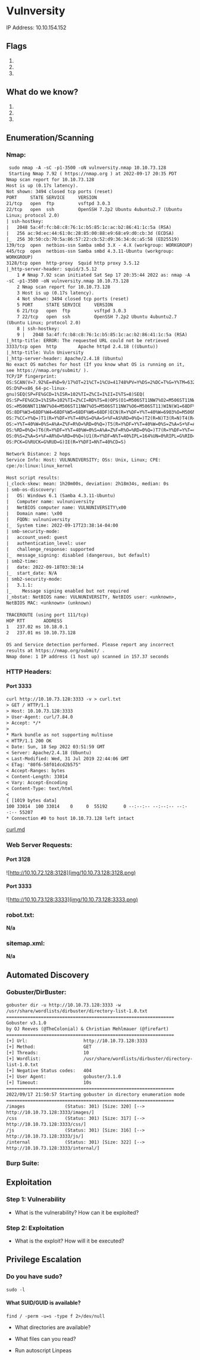 # Vulnversity

IP Address: 10.10.154.152

## Flags

1.
2.
3.

## What do we know?

1. 
2.
3.

## Enumeration/Scanning

### Nmap:


	 sudo nmap -A -sC -p1-3500 -oN vulnversity.nmap 10.10.73.128
	 Starting Nmap 7.92 ( https://nmap.org ) at 2022-09-17 20:35 PDT
	Nmap scan report for 10.10.73.128
	Host is up (0.17s latency).
	Not shown: 3494 closed tcp ports (reset)
	PORT     STATE SERVICE     VERSION
	21/tcp   open  ftp         vsftpd 3.0.3
	22/tcp   open  ssh         OpenSSH 7.2p2 Ubuntu 4ubuntu2.7 (Ubuntu Linux; protocol 2.0)
	| ssh-hostkey: 
	|   2048 5a:4f:fc:b8:c8:76:1c:b5:85:1c:ac:b2:86:41:1c:5a (RSA)
	|   256 ac:9d:ec:44:61:0c:28:85:00:88:e9:68:e9:d0:cb:3d (ECDSA)
	|_  256 30:50:cb:70:5a:86:57:22:cb:52:d9:36:34:dc:a5:58 (ED25519)
	139/tcp  open  netbios-ssn Samba smbd 3.X - 4.X (workgroup: WORKGROUP)
	445/tcp  open  netbios-ssn Samba smbd 4.3.11-Ubuntu (workgroup: WORKGROUP)
	3128/tcp open  http-proxy  Squid http proxy 3.5.12
	|_http-server-header: squid/3.5.12
		1 # Nmap 7.92 scan initiated Sat Sep 17 20:35:44 2022 as: nmap -A -sC -p1-3500 -oN vulnversity.nmap 10.10.73.128
		2 Nmap scan report for 10.10.73.128
		3 Host is up (0.17s latency).
		4 Not shown: 3494 closed tcp ports (reset)
		5 PORT     STATE SERVICE     VERSION
		6 21/tcp   open  ftp         vsftpd 3.0.3
		7 22/tcp   open  ssh         OpenSSH 7.2p2 Ubuntu 4ubuntu2.7 (Ubuntu Linux; protocol 2.0)
		8 | ssh-hostkey:
		9 |   2048 5a:4f:fc:b8:c8:76:1c:b5:85:1c:ac:b2:86:41:1c:5a (RSA)
	|_http-title: ERROR: The requested URL could not be retrieved
	3333/tcp open  http        Apache httpd 2.4.18 ((Ubuntu))
	|_http-title: Vuln University
	|_http-server-header: Apache/2.4.18 (Ubuntu)
	No exact OS matches for host (If you know what OS is running on it, see https://nmap.org/submit/ ).
	TCP/IP fingerprint:
	OS:SCAN(V=7.92%E=4%D=9/17%OT=21%CT=1%CU=41748%PV=Y%DS=2%DC=T%G=Y%TM=632692A
	OS:D%P=x86_64-pc-linux-gnu)SEQ(SP=FE%GCD=1%ISR=102%TI=Z%CI=I%II=I%TS=8)SEQ(
	OS:SP=FE%GCD=1%ISR=102%TI=Z%CI=RD%TS=8)OPS(O1=M506ST11NW7%O2=M506ST11NW7%O3
	OS:=M506NNT11NW7%O4=M506ST11NW7%O5=M506ST11NW7%O6=M506ST11)WIN(W1=68DF%W2=6
	OS:8DF%W3=68DF%W4=68DF%W5=68DF%W6=68DF)ECN(R=Y%DF=Y%T=40%W=6903%O=M506NNSNW
	OS:7%CC=Y%Q=)T1(R=Y%DF=Y%T=40%S=O%A=S+%F=AS%RD=0%Q=)T2(R=N)T3(R=N)T4(R=Y%DF
	OS:=Y%T=40%W=0%S=A%A=Z%F=R%O=%RD=0%Q=)T5(R=Y%DF=Y%T=40%W=0%S=Z%A=S+%F=AR%O=
	OS:%RD=0%Q=)T6(R=Y%DF=Y%T=40%W=0%S=A%A=Z%F=R%O=%RD=0%Q=)T7(R=Y%DF=Y%T=40%W=
	OS:0%S=Z%A=S+%F=AR%O=%RD=0%Q=)U1(R=Y%DF=N%T=40%IPL=164%UN=0%RIPL=G%RID=G%RI
	OS:PCK=G%RUCK=G%RUD=G)IE(R=Y%DFI=N%T=40%CD=S)

	Network Distance: 2 hops
	Service Info: Host: VULNUNIVERSITY; OSs: Unix, Linux; CPE: cpe:/o:linux:linux_kernel

	Host script results:
	|_clock-skew: mean: 1h20m00s, deviation: 2h18m34s, median: 0s
	| smb-os-discovery: 
	|   OS: Windows 6.1 (Samba 4.3.11-Ubuntu)
	|   Computer name: vulnuniversity
	|   NetBIOS computer name: VULNUNIVERSITY\x00
	|   Domain name: \x00
	|   FQDN: vulnuniversity
	|_  System time: 2022-09-17T23:38:14-04:00
	| smb-security-mode: 
	|   account_used: guest
	|   authentication_level: user
	|   challenge_response: supported
	|_  message_signing: disabled (dangerous, but default)
	| smb2-time: 
	|   date: 2022-09-18T03:38:14
	|_  start_date: N/A
	| smb2-security-mode: 
	|   3.1.1: 
	|_    Message signing enabled but not required
	|_nbstat: NetBIOS name: VULNUNIVERSITY, NetBIOS user: <unknown>, NetBIOS MAC: <unknown> (unknown)

	TRACEROUTE (using port 111/tcp)
	HOP RTT       ADDRESS
	1   237.02 ms 10.18.0.1
	2   237.01 ms 10.10.73.128

	OS and Service detection performed. Please report any incorrect results at https://nmap.org/submit/ .
	Nmap done: 1 IP address (1 host up) scanned in 157.37 seconds
		 
	
### HTTP Headers:

#### Port 3333

	curl http://10.10.73.128:3333 -v > curl.txt
	> GET / HTTP/1.1
	> Host: 10.10.73.128:3333
	> User-Agent: curl/7.84.0
	> Accept: */*
	> 
	* Mark bundle as not supporting multiuse
	< HTTP/1.1 200 OK
	< Date: Sun, 18 Sep 2022 03:51:59 GMT
	< Server: Apache/2.4.18 (Ubuntu)
	< Last-Modified: Wed, 31 Jul 2019 22:44:06 GMT
	< ETag: "80f6-58f01dcd2b575"
	< Accept-Ranges: bytes
	< Content-Length: 33014
	< Vary: Accept-Encoding
	< Content-Type: text/html
	< 
	{ [1019 bytes data]
	100 33014  100 33014    0     0  55192      0 --:--:-- --:--:-- --:--:-- 55207
	* Connection #0 to host 10.10.73.128 left intact
	
[curl.md](files/curl.md)



### Web Server Requests:

#### Port 3128

![http://10.10.72.128:3128](img/10.10.73.128:3128.png)

#### Port 3333

![http://10.10.73.128:3333](img/10.10.73.128:3333.png)

### robot.txt:

**N/a**

### sitemap.xml:

**N/a**

## Automated Discovery

### Gobuster/DirBuster:

	gobuster dir -u http://10.10.73.128:3333 -w /usr/share/wordlists/dirbuster/directory-list-1.0.txt
	===============================================================
	Gobuster v3.1.0
	by OJ Reeves (@TheColonial) & Christian Mehlmauer (@firefart)
	===============================================================
	[+] Url:                     http://10.10.73.128:3333
	[+] Method:                  GET
	[+] Threads:                 10
	[+] Wordlist:                /usr/share/wordlists/dirbuster/directory-list-1.0.txt
	[+] Negative Status codes:   404
	[+] User Agent:              gobuster/3.1.0
	[+] Timeout:                 10s
	===============================================================
	2022/09/17 21:50:57 Starting gobuster in directory enumeration mode
	===============================================================
	/images               (Status: 301) [Size: 320] [--> http://10.10.73.128:3333/images/]
	/css                  (Status: 301) [Size: 317] [--> http://10.10.73.128:3333/css/]   
	/js                   (Status: 301) [Size: 316] [--> http://10.10.73.128:3333/js/]    
	/internal             (Status: 301) [Size: 322] [--> http://10.10.73.128:3333/internal/]

### Burp Suite:



## Exploitation

### Step 1: Vulnerability

- What is the vulnerability? How can it be exploited?

### Step 2: Exploitation

- What is the exploit? How will it be executed?

## Privilege Escalation

### Do you have sudo? 

```
sudo -l
```

#### What SUID/GUID is available?

```
find / -perm -u=s -type f 2>/dev/null
```


- What directories are available?

- What files can you read?

- Run autoscript Linpeas

